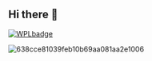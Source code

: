 ## Hi there 🌻

[![WPLbadge](https://github.com/user-attachments/assets/0e94f8ad-183c-4473-928a-d75b9d56e5ab)](https://github.com/sunflowermarigold/sunflowermarigold/blob/main/LICENSE.md)

![638cce81039feb10b69aa081aa2e1006](https://github.com/user-attachments/assets/60b7a9cc-dd80-455b-8b54-f995fc63c040)


<!--
**sunflowermarigold/sunflowermarigold** is a ✨ _special_ ✨ repository because its `README.md` (this file) appears on your GitHub profile.

Here are some ideas to get you started:

- 🔭 I’m currently working on ...
- 🌱 I’m currently learning ...
- 👯 I’m looking to collaborate on ...
- 🤔 I’m looking for help with ...
- 💬 Ask me about ...
- 📫 How to reach me: ...
- 😄 Pronouns: ...
- ⚡ Fun fact: ...
-->

